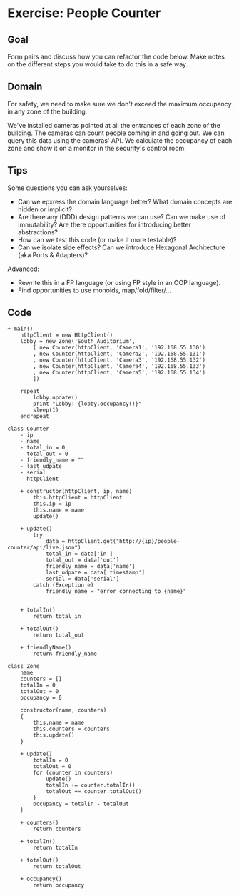 # Exercise: People Counter

## Goal

Form pairs and discuss how you can refactor the code below. Make notes on the different steps you would take to do this in a safe way. 

## Domain

For safety, we need to make sure we don't exceed the maximum occupancy in any zone of the building. 

We've installed cameras pointed at all the entrances of each zone of the building. The cameras can count people coming in and going out. We can query this data using the cameras' API. We calculate the occupancy of each zone and show it on a monitor in the security's control room.

## Tips

Some questions you can ask yourselves:

- Can we epxress the domain language better? What domain concepts are hidden or implicit?
- Are there any (DDD) design patterns we can use? Can we make use of immutability? Are there opportunities for introducing better abstractions?
- How can we test this code (or make it more testable)?
- Can we isolate side effects? Can we introduce Hexagonal Architecture (aka Ports & Adapters)?

Advanced:
- Rewrite this in a FP language (or using FP style in an OOP language).
- Find opportunities to use monoids, map/fold/filter/...

## Code

```
+ main()
    httpClient = new HttpClient()
    lobby = new Zone('South Auditorium',
        [ new Counter(httpClient, 'Camera1', '192.168.55.130')
        , new Counter(httpClient, 'Camera2', '192.168.55.131')
        , new Counter(httpClient, 'Camera3', '192.168.55.132')
        , new Counter(httpClient, 'Camera4', '192.168.55.133')
        , new Counter(httpClient, 'Camera5', '192.168.55.134')
        ])

    repeat
        lobby.update()
        print "Lobby: {lobby.occupancy()}"
        sleep(1)
    endrepeat
```

```
class Counter
    - ip
    - name
    - total_in = 0
    - total_out = 0
    - friendly_name = ""
    - last_udpate
    - serial
    - httpClient

    + constructor(httpClient, ip, name)
        this.httpClient = httpClient
        this.ip = ip
        this.name = name
        update()

    + update()
        try
            data = httpClient.get("http://{ip}/people-counter/api/live.json")
            total_in = data['in']
            total_out = data['out']
            friendly_name = data['name']
            last_udpate = data['timestamp']
            serial = data['serial']
        catch (Exception e)
            friendly_name = "error connecting to {name}"
        

    + totalIn()
        return total_in

    + totalOut()
        return total_out

    + friendlyName()
        return friendly_name
```

```
class Zone
    name
    counters = []
    totalIn = 0
    totalOut = 0
    occupancy = 0

    constructor(name, counters)
    {
        this.name = name
        this.counters = counters
        this.update()
    }

    + update()
        totalIn = 0
        totalOut = 0
        for (counter in counters)
            update()
            totalIn += counter.totalIn()
            totalOut += counter.totalOut()
        }
        occupancy = totalIn - totalOut
    }

    + counters()
        return counters

    + totalIn()
        return totalIn

    + totalOut()
        return totalOut

    + occupancy()
        return occupancy

```